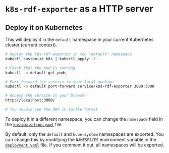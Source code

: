 # `k8s-rdf-exporter` as a HTTP server

## Deploy it on Kubernetes

This will deploy it in the `default` namespace in your current Kubernetes cluster (current context).

```sh
# Deploy the k8s-rdf-exporter in the "default" namespace
kubectl kustomize k8s | kubectl apply -f -

# Check that the pod is running
kubectl -n default get pods

# Port-forward the service to your local machine
kubectl -n default port-forward service/k8s-rdf-exporter 3000:3000

# Access the service in your browser
http://localhost:3000/

# You should see the RDF in turtle format
```

To deploy it in a different namespace, you can change the `namespace` field in the [`kustomization.yaml`](./k8s/kustomization.yaml) file.

By default, only the `default` and `kube-system` namespaces are exported.
You can change this by modifying the `NAMESPACES` environment variable in the [`deployment.yaml`](./k8s/deployment.yaml) file.
If you comment it out, all namespaces will be exported.
